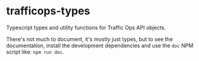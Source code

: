 # trafficops-types
Typescript types and utility functions for Traffic Ops API objects.

There's not much to document, it's mostly just types, but to see the
documentation, install the development dependencies and use the `doc` NPM script
like: `npm run doc`.
